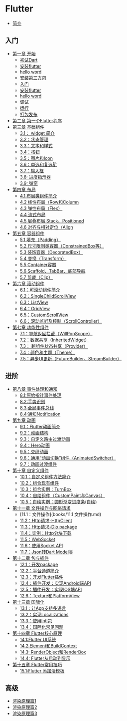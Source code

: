 # Flutter

* [简介](README.md)

## 入门

* [第一章 开始]()
  * [初试Dart]()
  * [安装flutter]()
  * [hello word]()
  * [安装第三方包]()
  * [入门]()
  * [安装flutter]()
  * [hello word]()
  * [调试]()
  * [运行]()
  * [打包发布]()
* [第二章 第一个Flutter程序]()
* [第三章 基础组件](*)
	* [3.1： widget 简介]()
	* [3.2：状态管理](books/3.2state.md)
	* [3.3：文本和样式](books/3.3textandstyle.md)
	* [3.4：按钮](books/3.4button.md)
	* [3.5：图片和Icon](books/3.5img.md)
	* [3.6：单选和复选矿](books/3.6sw.md)
	* [3.7：输入框](books/3.7textfield.md)
	* [3.8: 进度指示器](books/3.8indicator.md)
	* [3.9: 弹窗](books/3.9dialog.md)
* [第四章 布局](test/di-si-zhang-bu-ju.md)
	* [4.1 布局类组件简介](books/4.1layoutdesc.md) 
	* [4.2 线性布局（Row和Column](books/4.2rowandcolumn.md)
	* [4.3 弹性布局（Flex）](books/4.3flex.md)
	* [4.4 流式布局](books/4.4wrap.md)
	* [4.5 层叠布局 Stack、Positioned](books/4.5stack.md)
	* [4.6 对齐与相对定位（Align](books/4.6align.md)
* [第五章 容器组件](*)
	* [5.1 填充（Padding）](books/5.1padding.md)
	* [5.2 尺寸限制类容器（ConstrainedBox等）](books/5.2constrainedBox.md)
	* [5.3 装饰容器（DecoratedBox）](books/5.3decoratedbox.md)
	* [5.4 变换（Transform）](books/5.4transform.md)
	* [5.5 Container容器](books/5.5container.md)
	* [5.6 Scaffold、TabBar、底部导航](books/5.6bars.md)
	* [5.7 剪裁（Clip）](books/5.7clip.md)
* [第六章 滚动组件](*)
	* [6.1：可滚动组件简介](books/6.1scrollviewdesc.md)
	* [6.2：SingleChildScrollView](books/6.2singlechildscrollview.md)
	* [6.3：ListView](books/6.3listview.md)
	* [6.4：GridView](books/6.4gridview.md)
	* [6.5：CustomScrollView](books/6.5customscrollview.md)
	* [6.6：滚动监听及控制（ScrollController）](books/6.6scrollviewreason.md)
* [第七章 功能性组件](*)
	* [7.1：导航返回拦截（WillPopScope）](books/7.1willpop.md)
	* [7.2：数据共享（InheritedWidget）](books/7.2inher.md)
	* [7.3： 跨组件状态共享（Provider）](books/7.3provider.md)
	* [7.4：颜色和主题（Theme）](books/7.4theme.md)
	* [7.5：异步UI更新（FutureBuilder、StreamBuilder）](books/7.5futurebuilder.md)

## 进阶

* [第八章 事件处理和通知](*)
	* [8.1:原始指针事件处理](books/8.1zhizhen.md)
	* [8.2:手势识别](books/8.2shoushi.md)
	* [8.3:全局事件总线](books/8.3全局总线.md)
	* [8.4:通知Notification](books/8.4通知.md) 
* [第九章 动画](*)
  * [9.1：Flutter动画简介](books/9.1动画.md)
  * [9.2：动画结构](books/9.2动画结构.md)
  * [9.3：自定义路由过渡动画](books/9.3自由路由过度动画.md)
  * [9.4：Hero动画](books/9.4hero动画.md)
  * [9.5：交织动画](books/9.5交织动画.md) 
  * [9.6：通用“动画切换”组件（AnimatedSwitcher）](books/9.6通用切换动画组件.md)
  * [9.7：动画过渡组件](books/9.7动画多度组件.md)
* [第十章 自定义组件](*)
  *  [10.1：自定义组件方法简介]()
  *  [10.2：组合现有组件]()
  *  [10.3：组合实例：TurnBox]()
  *  [10.4：自绘组件（CustomPaint与Canvas）]()
  *  [10.5：自绘实例：圆形渐变进度条(自绘)]()
* [第十一章 文件操作与网络请求](*)
	* [11.1：文件操作](books/11.1 文件操作.md)
	* [11.2：Http请求-HttpClient]()
	* [11.3：Http请求-Dio package](books/11.3dio.md)
	* [11.4：实例：Http分块下载]()
	* [11.5：WebSocket]() 
	* [11.6：使用Socket API](books/11.6使用Socket.md)
	* [11.7：Json转Dart Model类](./books/11.7jsontodartmodel.md)
* [第十二章 包与插件](*)
	* [12.1：开发package]() 
	* [12.2：平台通道简介]() 
	* [12.3：开发Flutter插件]() 
	* [12.4：插件开发：实现Android端API]() 
	* [12.5：插件开发：实现IOS端API]() 
	* [12.6：Texture和PlatformView]() 
* [第十三章 国际化](*)
	* [13.1：让App支持多语言 ]() 
	* [13.2：实现Localizations]()
	* [13.3：使用Intl包]()
	* [13.4：国际化常见问题]()
* [第十四章 Flutter核心原理](*)
 	* [14.1:Flutter UI系统]()
	* [14.2:Element和BuildContext]()
	* [14.3: RenderObject和RenderBox]()
	* [14.4: Flutter从启动到显示]()
* [第十五章 Flutter常用技巧](*)
 	* [15.1:Flutter 添加活模板](books/15.1addlivetem.md)
 	
## 高级

* [渲染原理篇1]()
* [渲染原理篇2]()
* [渲染原理篇3]()



